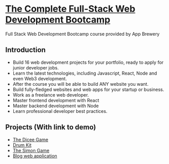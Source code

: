 # [The Complete Full-Stack Web Development Bootcamp](https://www.udemy.com/course/the-complete-web-development-bootcamp/)

Full Stack Web Development Bootcamp course provided by App Brewery

## Introduction

- Build 16 web development projects for your portfolio, ready to apply for junior developer jobs.
- Learn the latest technologies, including Javascript, React, Node and even Web3 development.
- After the course you will be able to build ANY website you want.
- Build fully-fledged websites and web apps for your startup or business.
- Work as a freelance web developer.
- Master frontend development with React
- Master backend development with Node
- Learn professional developer best practices.

## Projects (With link to demo)

- [The Dicee Game](https://natural-mess.github.io/The-Dicee-Game/)
- [Drum Kit](https://natural-mess.github.io/Drum-Kit)
- [The Simon Game](https://natural-mess.github.io/The-Simon-Game/)
- [Blog web application](https://github.com/natural-mess/Blog-Web-App)
